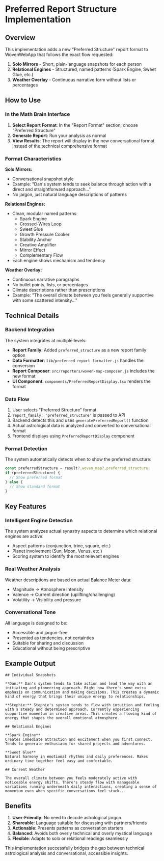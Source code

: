 # Preferred Report Structure Implementation

## Overview

This implementation adds a new "Preferred Structure" report format to WovenWebApp that follows the exact flow requested:

1. **Solo Mirrors** - Short, plain-language snapshots for each person
2. **Relational Engines** - Structured, named patterns (Spark Engine, Sweet Glue, etc.)
3. **Weather Overlay** - Continuous narrative form without lists or percentages

## How to Use

### In the Math Brain Interface

1. **Select Report Format**: In the "Report Format" section, choose "Preferred Structure"
2. **Generate Report**: Run your analysis as normal
3. **View Results**: The report will display in the new conversational format instead of the technical comprehensive format

### Format Characteristics

**Solo Mirrors:**
- Conversational snapshot style
- Example: "Dan's system tends to seek balance through action with a direct and straightforward approach..."
- No jargon, just natural language descriptions of patterns

**Relational Engines:**
- Clean, modular named patterns:
  - Spark Engine
  - Crossed-Wires Loop  
  - Sweet Glue
  - Growth Pressure Cooker
  - Stability Anchor
  - Creative Amplifier
  - Mirror Effect
  - Complementary Flow
- Each engine shows mechanism and tendency

**Weather Overlay:**
- Continuous narrative paragraphs
- No bullet points, lists, or percentages
- Climate descriptions rather than prescriptions
- Example: "The overall climate between you feels generally supportive with some scattered intensity..."

## Technical Details

### Backend Integration

The system integrates at multiple levels:

- **Report Family**: Added `preferred_structure` as a new report family option
- **Data Formatter**: `lib/preferred-report-formatter.js` handles the conversion
- **Report Composer**: `src/reporters/woven-map-composer.js` includes the new format
- **UI Component**: `components/PreferredReportDisplay.tsx` renders the format

### Data Flow

1. User selects "Preferred Structure" format
2. `report_family: 'preferred_structure'` is passed to API
3. Backend detects this and uses `generatePreferredReport()` function
4. Actual astrological data is analyzed and converted to conversational format
5. Frontend displays using `PreferredReportDisplay` component

### Format Detection

The system automatically detects when to show the preferred structure:

```javascript
const preferredStructure = result?.woven_map?.preferred_structure;
if (preferredStructure) {
  // Show preferred format
} else {
  // Show standard format
}
```

## Key Features

### Intelligent Engine Detection

The system analyzes actual synastry aspects to determine which relational engines are active:

- Aspect patterns (conjunction, trine, square, etc.)
- Planet involvement (Sun, Moon, Venus, etc.)
- Scoring system to identify the most relevant engines

### Real Weather Analysis

Weather descriptions are based on actual Balance Meter data:

- Magnitude → Atmosphere intensity
- Valence → Current direction (uplifting/challenging)
- Volatility → Visibility and pressure

### Conversational Tone

All language is designed to be:
- Accessible and jargon-free
- Presented as tendencies, not certainties
- Suitable for sharing and discussion
- Educational without being prescriptive

## Example Output

```
## Individual Snapshots

**Dan:** Dan's system tends to take action and lead the way with an initiating and pioneering approach. Right now there's some extra emphasis on communication and making decisions. This creates a dynamic kind of energy that brings their unique energy to relationships.

**Stephie:** Stephie's system tends to flow with intuition and feeling with a steady and determined approach. Currently experiencing supportive momentum in creative areas. This creates a flowing kind of energy that shapes the overall emotional atmosphere.

## Relational Engines

**Spark Engine**
Creates immediate attraction and excitement when you first connect. Tends to generate enthusiasm for shared projects and adventures.

**Sweet Glue**
Natural harmony in emotional rhythms and daily preferences. Makes ordinary time together feel easy and comfortable.

## Current Weather

The overall climate between you feels moderately active with noticeable energy shifts. There's steady flow with manageable variations running underneath daily interactions, creating a sense of momentum even when specific conversations feel stuck...
```

## Benefits

1. **User-Friendly**: No need to decode astrological jargon
2. **Shareable**: Language suitable for discussing with partners/friends  
3. **Actionable**: Presents patterns as conversation starters
4. **Balanced**: Avoids both overly technical and overly mystical language
5. **Flexible**: Adapts to solo or relational readings seamlessly

This implementation successfully bridges the gap between technical astrological analysis and conversational, accessible insights.